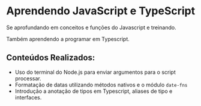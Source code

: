 # Aprendendo JavaScript e TypeScript

Se aprofundando em conceitos e funções do Javascript e treinando.

Também aprendendo a programar em Typescript.

## Conteúdos Realizados:
* Uso do terminal do Node.js para enviar argumentos para o script processar.
* Formatação de datas utilizando métodos nativos e o módulo ``date-fns``
* Introdução a anotação de tipos em Typescript, aliases de tipo e interfaces.